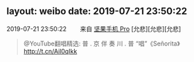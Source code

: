 layout: weibo
date: 2019-07-21 23:50:22
---
2019-07-21 23:50:22  &nbsp;&nbsp;&nbsp;&nbsp;&nbsp;&nbsp; 来自 <a href="http://app.weibo.com/t/feed/Z4AgP" rel="nofollow">坚果手机 Pro</a>
[允悲][允悲][允悲]
>  @YouTube翻唱精选: 普 . 京 伴 奏  川 . 普 “唱”《Señorita》
http://t.cn/Ail0qIkk ​​​
